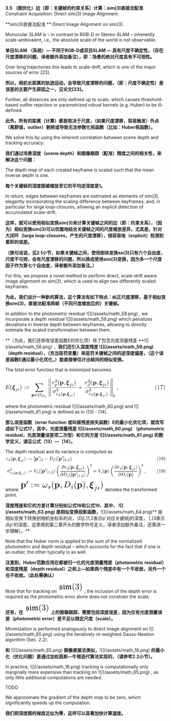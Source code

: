 **3.5 （图优化）边（即：关键帧的约束关系）计算：sim\(3\)直接法配准** Constraint Acquisition: Direct sim\(3\) Image Alignment

**sim\(3\)直接法配准 ** Direct Image Alignment on sim\(3\).

Monocular SLAM is – in contrast to RGB-D or Stereo-SLAM – inherently scale-ambivalent, i.e., the absolute scale of the world is not observable.

**单目SLAM （系统）— 不同于RGB-D或双目SLAM — 具有尺度不确定性，（存在尺度漂移的问题，译者额外添加备注），即：场景的绝对尺度具有不可观性。**

Over long trajectories this leads to scale-drift, which is one of the major sources of error \[23\].

**所以，相机长距离的轨迹运动，会导致尺度漂移的问题，（即：尺度不确定性）是误差的主要产生原因之一，见论文\[23\]。**

Further, all distances are only defined up to scale, which causes threshold-based outlier rejection or parametrized robust kernels \(e.g. Huber\) to be ill-defined.

**此外，所有的距离（计算）都是取决于尺度，（如果尺度漂移，容易触发）外点（离群值，outlier）剔除或导致无法参数化核函数（比如：Huber核函数）。**

We solve this by using the inherent correlation between scene depth and tracking accuracy:

**我们通过场景深度（scene depth）和图像跟踪（配准）精度之间的相关性，来解决这个问题：**

The depth map of each created keyframe is scaled such that the mean inverse depth is one.

**每个关键帧的深度图被缩放至它的平均逆深度是1。**

In return, edges between keyframes are estimated as elements of sim\(3\), elegantly incorporating the scaling difference between keyframes, and, in particular for large loop-closures, allowing an explicit detection of accumulated scale-drift.

**这样，就可以使用相似变换sim\(3\)来计算关键帧之间的边（即：约束关系），（因为）相似变换sim\(3\)可以优雅地结合关键帧之间的尺度缩放差异，尤其是，针对大闭环（large  loop-closures，产生的尺度漂移），很容易地（explicit）检测到累积的误差。**

**（换句话说，见2.1小节，如果关键帧之间，使用刚体变换se\(3\)只有六个自由度，尺度不可控，会有尺度漂移的问题，所以换成使用sim\(3\)变换，因为多一个尺度因子作为第七个自由度，译者额外添加备注。）**

For this, we propose a novel method to perform direct, scale-drift aware image alignment on sim\(3\), which is used to align two differently scaled keyframes.

**为此，我们设计一种新的算法，这个算法有如下特点：纠正尺度漂移，基于相似变换sim\(3\)，直接法配准两帧（不同尺度缩放后的）关键帧。**

In addition to the photometric residual ![](/assets/math_58.png\)   , we incorporate a depth residual ![]\(/assets/math_59.png) which penalizes deviations in inverse depth between keyframes, allowing to directly estimate the scaled transformation between them.

**（为此，我们还修改误差函数E的优化项）除了包含光度测量残差 **![](/assets/math_58.png\) ，**我们还引入深度残差 **![]\(/assets/math_59.png)** （depth residual），（充当惩罚变量）来惩罚关键帧之间的逆深度偏差，（这个误差函数E通过最小化优化，）能直接够估计出帧间的相似变换。**

The total error function that is minimized becomes

![](/assets/equation_17.png)

where the photometric residual ![](/assets/math_60.png\) and ![]\(/assets/math_61.png\) is defined as in \(13\) - \(14\).

**那么误差函数（error function 或叫做残差损失函数）E的最小化优化项，就改写成如下公式17，其中，光度测量残差 **![](/assets/math_60.png\)** （photometric residual，光度测量误差项二次型）和它的方差 **![]\(/assets/math_61.png)** 的数学定义，请见公式（13）—（14）。**

The depth residual and its variance is computed as![](/assets/equation_18.png) where  ![](/assets/math_62.png) denotes the transformed point.

**深度残差和它的方差计算分别如公式18和公式19，其中， **![](/assets/math_63.png\)** 是相似变换投影函数，**![]\(/assets/math_64.png)** 是相似变换下转换到相机坐标系的点，（Dj\[.\]1,2表示p'对应关键帧j的深度， \[.\]3表示点p'的深度，这里用到第二章开头的数学符号定义，译者添加额外备注，还需进一步理解）。**

Note that the Huber norm is applied to the sum of the normalized photometric and depth residual – which accounts for the fact that if one is an outlier, the other typically is as well.

**注意到，Huber范数应用在都被归一化的光度测量残差（photometric residual）和深度残差（depth residual）之和上—如果两个残差中有一个不收敛，另外一个也不收敛。（此处需确认）**

Note that for tracking on ![](/assets/math_16.png) , the inclusion of the depth error is required as the photometric error alone does not constrain the scale.

**还有，在** ![](/assets/math_16.png) **上的图像跟踪，需要包括深度误差，因为仅有光度测量误差（photometric error）是不足以限定尺度（scale）。**

Minimization is performed analogously to direct image alignment on ![](/assets/math_65.png\) using the iteratively re-weighted Gauss-Newton algorithm \(Sec. 2.2\).

**和** ![](/assets/math_65.png\) **图像直接法类似，**![]\(/assets/math_16.png) **的最小化（优化问题）是通过加权高斯—牛顿迭代算法实现的，（请参考2.2小节）。**

In practice, ![](/assets/math_16.png\) tracking is computationally only marginally more expensive than tracking on ![]\(/assets/math_65.png) , as only little additional computations are needed.

TODO

We approximate the gradient of the depth map to be zero, which significantly speeds up the computation.

**我们把深度图的梯度近似为零，这样可以显著加快计算速度。**


